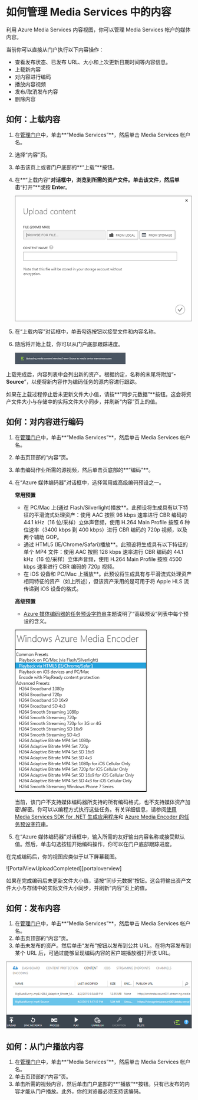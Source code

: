 ﻿<properties linkid="manage-services-mediaservices-manage-media-services-content" urlDisplayName="How to manage media content" pageTitle="How to manage media content - Azure Media Services" metaKeywords="" description="Learn how to manage your media content in Azure Media Services." metaCanonical="" services="media-services" documentationCenter="" title="How to Manage Content in Media Services" authors="migree" solutions="" manager="" editor="" />
<tags ms.service="media-services"
    ms.date="02/24/2015"
    wacn.date="04/11/2015"
    />

如何管理 Media Services 中的内容
================================

利用 Azure Media Services 内容视图，你可以管理 Media Services 帐户的媒体内容。

当前你可以直接从门户执行以下内容操作：

-   查看发布状态、已发布 URL、大小和上次更新日期时间等内容信息。
-   上载新内容
-   对内容进行编码
-   播放内容视频
-   发布/取消发布内容
-   删除内容

如何：上载内容
--------------

1.  在[管理门户](https://manage.windowsazure.cn)中，单击**“Media Services”**，然后单击 Media Services 帐户名。
2.  选择“内容”页。
3.  单击该页上或者门户底部的**“上载”**按钮。
4.  在**“上载内容”**对话框中，浏览到所需的资产文件。单击该文件，然后单击**“打开”**或按 **Enter**。

    ![UploadContentDialog](./media/media-services-manage-content/UploadContent.png)

5.  在“上载内容”对话框中，单击勾选按钮以接受文件和内容名称。
6.  随后将开始上载，你可以从门户底部跟踪进度。

    ![JobStatus](./media/media-services-manage-content/Status.png)

上载完成后，内容列表中会列出新的资产。根据约定，名称的末尾将附加“**-Source**”，以便将新内容作为编码任务的源内容进行跟踪。

如果在上载过程停止后未更新文件大小值，请按**“同步元数据”**按钮。这会将资产文件大小与存储中的实际文件大小同步，并刷新“内容”页上的值。

如何：对内容进行编码
--------------------

1.  在[管理门户](https://manage.windowsazure.cn)中，单击**“Media Services”**，然后单击 Media Services 帐户名。
2.  单击页顶部的“内容”页。
3.  单击编码作业所需的源视频，然后单击页底部的**“编码”**。
4.  在“Azure 媒体编码器”对话框中，选择常用或高级编码预设之一。

    **常用预置**

    -   在 PC/Mac 上(通过 Flash/Silverlight)播放\*\*。此预设将生成具有以下特征的平滑流式处理资产：使用 AAC 按照 96 kbps 速率进行 CBR 编码的 44.1 kHz（16 位/采样）立体声音频，使用 H.264 Main Profile 按照 6 种位速率（3400 kbps 到 400 kbps）进行 CBR 编码的 720p 视频，以及两个辅助 GOP。
    -   通过 HTML5 (IE/Chrome/Safari)播放\*\*。此预设将生成具有以下特征的单个 MP4 文件：使用 AAC 按照 128 kbps 速率进行 CBR 编码的 44.1 kHz（16 位/采样）立体声音频，使用 H.264 Main Profile 按照 4500 kbps 速率进行 CBR 编码的 720p 视频。
    -   在 iOS 设备和 PC/Mac 上播放\*\*。此预设将生成具有与平滑流式处理资产相同特征的资产（如上所述），但该资产采用的是可用于将 Apple HLS 流传递到 iOS 设备的格式。

    **高级预置**

    -   [Azure 媒体编码器的任务预设字符串](https://msdn.microsoft.com/zh-CN/library/jj129582.aspx)主题说明了“高级预设”列表中每个预设的含义。

    ![EncoderDialog](./media/media-services-manage-content/EncoderDialog2.png)

    当前，该门户不支持媒体编码器所支持的所有编码格式，也不支持媒体资产加密&#92;解密。你可以以编程方式执行这些任务。有关详细信息，请参阅[使用 Media Services SDK for .NET 生成应用程序](https://msdn.microsoft.com/zh-CN/library/hh973613.aspx)和 [Azure Media Encoder 的任务预设字符串](https://msdn.microsoft.com/zh-CN/library/jj129582.aspx)。

5.  在“Azure 媒体编码器”对话框中，输入所需的友好输出内容名称或接受默认值。然后，单击勾选按钮开始编码操作，你可以在门户底部跟踪进度。

在完成编码后，你的视图应类似于以下屏幕截图。

![PortalViewUploadCompleted][portaloverview]

如果在完成编码后未更新文件大小值，请按“同步元数据”按钮。这会将输出资产文件大小与存储中的实际文件大小同步，并刷新“内容”页上的值。

如何：发布内容
--------------

1.  在[管理门户](https://manage.windowsazure.cn)中，单击**“Media Services”**，然后单击 Media Services 帐户名。
2.  单击页顶部的“内容”页。
3.  单击未发布的资产。然后单击“发布”按钮以发布到公共 URL。在将内容发布到某个 URL 后，可通过能够呈现编码内容的客户端播放器打开该 URL。

![PublishedContent](./media/media-services-manage-content/media-services-upload-content-published.png)

如何：从门户播放内容
--------------------

1.  在[管理门户](https://manage.windowsazure.cn)中，单击**“Media Services”**，然后单击 Media Services 帐户名。
2.  单击页顶部的“内容”页。
3.  单击所需的视频内容，然后单击门户底部的**“播放”**按钮。只有已发布的内容才能从门户播放。此外，你的浏览器必须支持该编码。

